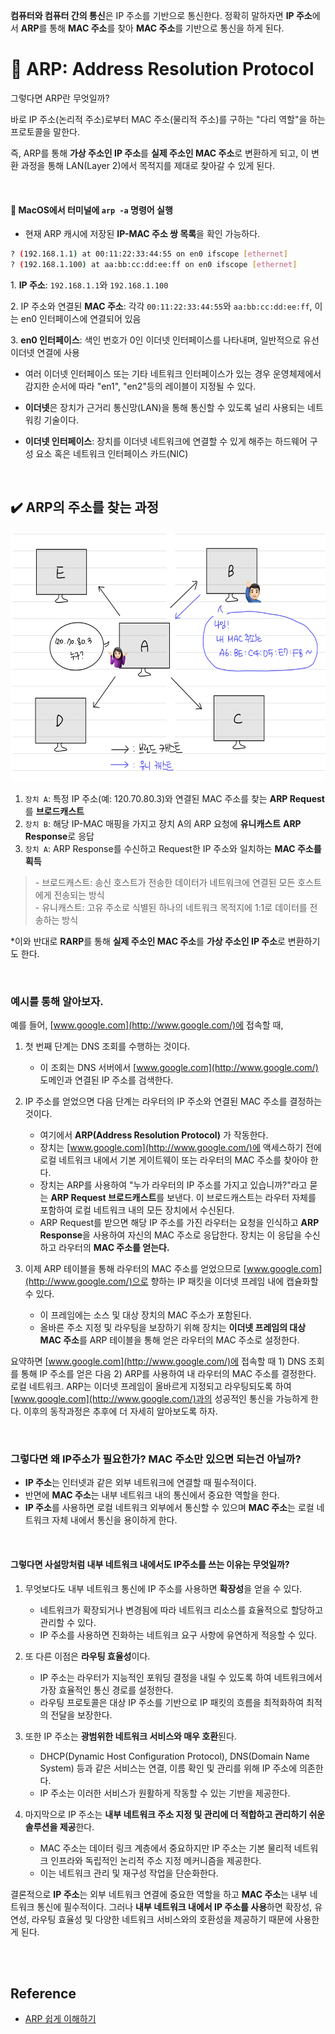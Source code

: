**컴퓨터와 컴퓨터 간의 통신**은 IP 주소를 기반으로 통신한다. 정확히 말하자면 **IP 주소**에서 **ARP**를 통해 **MAC 주소**를 찾아 **MAC 주소**를 기반으로 통신을 하게 된다.

# 🏓 ARP: Address Resolution Protocol

그렇다면 ARP란 무엇일까?

바로 IP 주소(논리적 주소)로부터 MAC 주소(물리적 주소)를 구하는 "다리 역할"을 하는 프로토콜을 말한다.

즉, ARP를 통해 **가상 주소인 IP 주소**를 **실제 주소인 MAC 주소**로 변환하게 되고, 이 변환 과정을 통해 LAN(Layer 2)에서 목적지를 제대로 찾아갈 수 있게 된다.

<br />

#### 📌 MacOS에서 터미널에 `arp -a` 명령어 실행

- 현재 ARP 캐시에 저장된 **IP-MAC 주소 쌍 목록**을 확인 가능하다.

```bash
? (192.168.1.1) at 00:11:22:33:44:55 on en0 ifscope [ethernet]
? (192.168.1.100) at aa:bb:cc:dd:ee:ff on en0 ifscope [ethernet]
```

1. **IP 주소**: `192.168.1.1`와 `192.168.1.100`

2\. IP 주소와 연결된 **MAC 주소**: 각각 `00:11:22:33:44:55`와 `aa:bb:cc:dd:ee:ff`, 이는 en0 인터페이스에 연결되어 있음

3\. **en0 인터페이스**: 색인 번호가 0인 이더넷 인터페이스를 나타내며, 일반적으로 유선 이더넷 연결에 사용

- 여러 이더넷 인터페이스 또는 기타 네트워크 인터페이스가 있는 경우 운영체제에서 감지한 순서에 따라 "en1", "en2"등의 레이블이 지정될 수 있다.

- **이더넷**은 장치가 근거리 통신망(LAN)을 통해 통신할 수 있도록 널리 사용되는 네트워킹 기술이다.

- **이더넷 인터페이스**: 장치를 이더넷 네트워크에 연결할 수 있게 해주는 하드웨어 구성 요소 혹은 네트워크 인터페이스 카드(NIC)

<br />

## ✔️ ARP의 주소를 찾는 과정

<img src="images/arp.png" width="600" height="400">

1. `장치 A`: 특정 IP 주소(예: 120.70.80.3)와 연결된 MAC 주소를 찾는 **ARP Request**를 **브로드캐스트**
2. `장치 B`: 해당 IP-MAC 매핑을 가지고 장치 A의 ARP 요청에 **유니캐스트** **ARP Response**로 응답
3. `장치 A`: ARP Response를 수신하고 Request한 IP 주소와 일치하는 **MAC 주소를 획득**

> \- 브로드캐스트: 송신 호스트가 전송한 데이터가 네트워크에 연결된 모든 호스트에게 전송되는 방식  
> \- 유니캐스트: 고유 주소로 식별된 하나의 네트워크 목적지에 1:1로 데이터를 전송하는 방식

\*이와 반대로 **RARP**를 통해 **실제 주소인 MAC 주소**를 **가상 주소인 IP 주소**로 변환하기도 한다.

<br />

### 예시를 통해 알아보자.

예를 들어, [www.google.com](http://www.google.com/)에 접속할 때,

1. 첫 번째 단계는 DNS 조회를 수행하는 것이다.

   - 이 조회는 DNS 서버에서 [www.google.com](http://www.google.com/) 도메인과 연결된 IP 주소를 검색한다.

2. IP 주소를 얻었으면 다음 단계는 라우터의 IP 주소와 연결된 MAC 주소를 결정하는 것이다.
   - 여기에서 **ARP(Address Resolution Protocol)** 가 작동한다.
   - 장치는 [www.google.com](http://www.google.com/)에 액세스하기 전에 로컬 네트워크 내에서 기본 게이트웨이 또는 라우터의 MAC 주소를 찾아야 한다.
   - 장치는 ARP를 사용하여 "누가 라우터의 IP 주소를 가지고 있습니까?"라고 묻는 **ARP Request 브로드캐스트**를 보낸다. 이 브로드캐스트는 라우터 자체를 포함하여 로컬 네트워크 내의 모든 장치에서 수신된다.
   - ARP Request를 받으면 해당 IP 주소를 가진 라우터는 요청을 인식하고 **ARP Response**을 사용하여 자신의 MAC 주소로 응답한다. 장치는 이 응답을 수신하고 라우터의 **MAC 주소를 얻는다.**
3. 이제 ARP 테이블을 통해 라우터의 MAC 주소를 얻었으므로 [www.google.com](http://www.google.com/)으로 향하는 IP 패킷을 이더넷 프레임 내에 캡슐화할 수 있다.
   - 이 프레임에는 소스 및 대상 장치의 MAC 주소가 포함된다.
   - 올바른 주소 지정 및 라우팅을 보장하기 위해 장치는 **이더넷 프레임의 대상 MAC 주소**를 ARP 테이블을 통해 얻은 라우터의 MAC 주소로 설정한다.

요약하면 [www.google.com](http://www.google.com/)에 접속할 때 1) DNS 조회를 통해 IP 주소를 얻은 다음 2) ARP를 사용하여 내 라우터의 MAC 주소를 결정한다. 로컬 네트워크. ARP는 이더넷 프레임이 올바르게 지정되고 라우팅되도록 하여 [www.google.com](http://www.google.com/)과의 성공적인 통신을 가능하게 한다. 이후의 동작과정은 추후에 더 자세히 알아보도록 하자.

<br />

### 그렇다면 왜 IP주소가 필요한가? MAC 주소만 있으면 되는건 아닐까?

- **IP 주소**는 인터넷과 같은 외부 네트워크에 연결할 때 필수적이다.
- 반면에 **MAC 주소**는 내부 네트워크 내의 통신에서 중요한 역할을 한다.
- **IP 주소**를 사용하면 로컬 네트워크 외부에서 통신할 수 있으며 **MAC 주소**는 로컬 네트워크 자체 내에서 통신을 용이하게 한다.

<br />

#### 그렇다면 사설망처럼 내부 네트워크 내에서도 IP주소를 쓰는 이유는 무엇일까?

1. 무엇보다도 내부 네트워크 통신에 IP 주소를 사용하면 **확장성**을 얻을 수 있다.

   - 네트워크가 확장되거나 변경됨에 따라 네트워크 리소스를 효율적으로 할당하고 관리할 수 있다.
   - IP 주소를 사용하면 진화하는 네트워크 요구 사항에 유연하게 적응할 수 있다.

2. 또 다른 이점은 **라우팅 효율성**이다.

   - IP 주소는 라우터가 지능적인 포워딩 결정을 내릴 수 있도록 하여 네트워크에서 가장 효율적인 통신 경로를 설정한다.
   - 라우팅 프로토콜은 대상 IP 주소를 기반으로 IP 패킷의 흐름을 최적화하여 최적의 전달을 보장한다.

3. 또한 IP 주소는 **광범위한 네트워크 서비스와 매우 호환**된다.

   - DHCP(Dynamic Host Configuration Protocol), DNS(Domain Name System) 등과 같은 서비스는 연결, 이름 확인 및 관리를 위해 IP 주소에 의존한다.
   - IP 주소는 이러한 서비스가 원활하게 작동할 수 있는 기반을 제공한다.

4. 마지막으로 IP 주소는 **내부 네트워크 주소 지정 및 관리에 더 적합하고 관리하기 쉬운 솔루션을 제공**한다.
   - MAC 주소는 데이터 링크 계층에서 중요하지만 IP 주소는 기본 물리적 네트워크 인프라와 독립적인 논리적 주소 지정 메커니즘을 제공한다.
   - 이는 네트워크 관리 및 재구성 작업을 단순화한다.

결론적으로 **IP 주소**는 외부 네트워크 연결에 중요한 역할을 하고 **MAC 주소**는 내부 네트워크 통신에 필수적이다. 그러나 **내부 네트워크 내에서 IP 주소를 사용**하면 확장성, 유연성, 라우팅 효율성 및 다양한 네트워크 서비스와의 호환성을 제공하기 때문에 사용한게 된다.

<br />
<br />

## Reference

- [ARP 쉽게 이해하기](https://aws-hyoh.tistory.com/entry/ARP-%EC%89%BD%EA%B2%8C-%EC%9D%B4%ED%95%B4%ED%95%98%EA%B8%B0)
